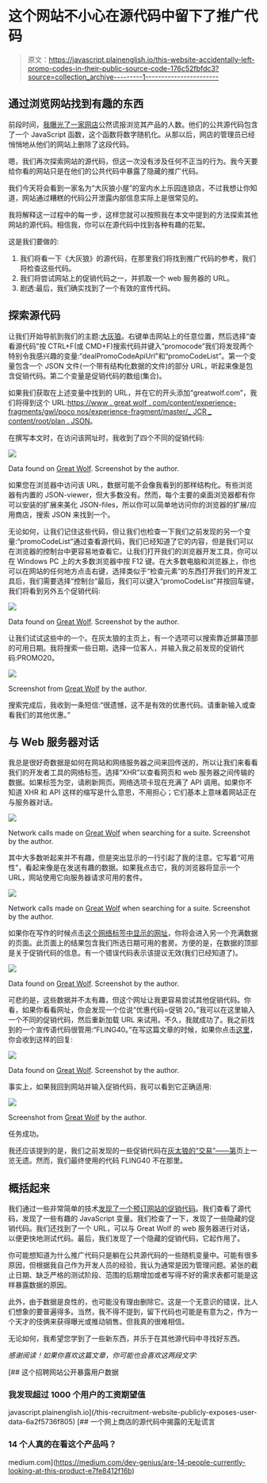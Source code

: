# 这个网站不小心在源代码中留下了推广代码

> 原文：<https://javascript.plainenglish.io/this-website-accidentally-left-promo-codes-in-their-public-source-code-176c52fbfdc3?source=collection_archive---------1----------------------->

## 通过浏览网站找到有趣的东西

前段时间，[我曝光了一家网店](https://medium.com/dev-genius/are-14-people-currently-looking-at-this-product-e7fe8412f16b)公然谎报浏览其产品的人数。他们的公共源代码包含了一个 JavaScript 函数，这个函数将数字随机化。从那以后，网店的管理员已经悄悄地从他们的网站上删除了这段代码。

嗯，我们再次探索网站的源代码，但这一次没有涉及任何不正当的行为。我今天要给你看的网站只是在他们的公共代码中暴露了隐藏的推广代码。

我们今天将会看到一家名为“大灰狼小屋”的室内水上乐园连锁店，不过我想让你知道，网站通过糟糕的代码公开泄露内部信息实际上是很常见的。

我将解释这一过程中的每一步，这样您就可以按照我在本文中提到的方法探索其他网站的源代码。相信我，你可以在源代码中找到各种有趣的花絮。

这是我们要做的:

1.  我们将看一下《大灰狼》的源代码，在那里我们将找到推广代码的参考，我们将检查这些代码。
2.  我们将尝试网站上的促销代码之一，并抓取一个 web 服务器的 URL。
3.  剧透:最后，我们确实找到了一个有效的宣传代码。

## **探索源代码**

让我们开始导航到我们的主题:[大灰狼](https://www.greatwolf.com/poconos)。右键单击网站上的任意位置，然后选择“查看源代码”按 CTRL+F(或 CMD+F)搜索代码并键入“promocode”我们将发现两个特别令我感兴趣的变量:“dealPromoCodeApiUrl”和“promoCodeList”。第一个变量包含一个 JSON 文件(一个带有结构化数据的文件)的部分 URL，听起来像是包含促销代码。第二个变量是促销代码的数组(集合)。

如果我们获取在上述变量中找到的 URL，并在它的开头添加“greatwolf.com”，我们将得到这个 URL:[https://www . great wolf . com/content/experience-fragments/gwl/poco nos/experience-fragment/master/_ JCR _ content/root/plan . JSON](https://www.greatwolf.com/content/experience-fragments/gwl/poconos/experience-fragment/master/_jcr_content/root/plan.json)。

在撰写本文时，在访问该网址时，我收到了四个不同的促销代码:

![](img/625a2602fd9638764a10d40820ec092c.png)

Data found on [Great Wolf](https://www.greatwolf.com/content/experience-fragments/gwl/poconos/experience-fragment/master/_jcr_content/root/plan.json). Screenshot by the author.

如果您在浏览器中访问该 URL，数据可能不会像我看到的那样结构化。有些浏览器有内置的 JSON-viewer，但大多数没有。然而，每个主要的桌面浏览器都有你可以安装的扩展来美化 JSON-files，所以你可以简单地访问你的浏览器的扩展/应用商店，搜索 JSON 来找到一个。

无论如何，让我们记住这些代码，但让我们也检查一下我们之前发现的另一个变量:“promoCodeList”通过查看源代码，我们已经知道了它的内容，但是我们可以在浏览器的控制台中更容易地查看它。让我们打开我们的浏览器开发工具，你可以在 Windows PC 上的大多数浏览器中按 F12 键。在大多数电脑和浏览器上，你也可以在网站的任何地方点击右键，选择类似于“检查元素”的东西打开我们的开发工具后，我们需要选择“控制台”最后，我们可以键入“promoCodeList”并按回车键，我们将看到另外五个促销代码:

![](img/9ee4575f20bcd9f73c40997a3bdc0782.png)

Data found on [Great Wolf](https://www.greatwolf.com/poconos). Screenshot by the author.

让我们试试这些中的一个。在灰太狼的主页上，有一个选项可以搜索靠近屏幕顶部的可用日期。我将搜索一些日期，选择一位客人，并输入我之前发现的促销代码:PROMO20。

![](img/251628896f4044adc31052ee4fea49d9.png)

Screenshot from [Great Wolf](https://www.greatwolf.com/poconos) by the author.

搜索完成后，我收到一条短信:“很遗憾，这不是有效的优惠代码。请重新输入或查看我们的其他优惠。”

## 与 Web 服务器对话

我总是很好奇数据是如何在网站和网络服务器之间来回传送的，所以让我们来看看我们的开发者工具的网络标签。选择“XHR”以查看网页和 web 服务器之间传输的数据。如果标签为空，请刷新网页。网络选项卡现在充满了 API 调用。如果你不知道 XHR 和 API 这样的缩写是什么意思，不用担心；它们基本上意味着网站正在与服务器对话。

![](img/c25736385a14aff6acaa8048834b66b9.png)

Network calls made on [Great Wolf](https://www.greatwolf.com/poconos) when searching for a suite. Screenshot by the author.

其中大多数听起来并不有趣，但是突出显示的一行引起了我的注意。它写着“可用性”，看起来像是在发送有趣的数据。如果我点击它，我的浏览器将显示一个 URL，网站使用它向服务器请求可用的套件。

![](img/4f558e52c769a5d2b2129c930ece06ff.png)

Network calls made on [Great Wolf](https://www.greatwolf.com/poconos) when searching for a suite. Screenshot by the author.

如果你在写作的时候点击[这个网络标签中显示的网址](https://gwrapiprod-azure.greatwolf.com/availability/api/v2.2/Availability?arrival=2021-04-05%2000:00:00&departure=2021-04-07%2000:00:00&location=POCOPA&numberOfAdults=1&offerCode=PROMO20&kidsAges=&uuid=44f4af34-63d2-4d20-80f9-396b7457f107&intUserId=3de681e2ba74f3a8)，你将会进入另一个充满数据的页面。此页面上的结果包含我们所选日期可用的套房。方便的是，在数据的顶部是关于促销代码的信息。有一个错误代码表示该提议无效(我们已经知道了)。

![](img/96912dfd7d98577c53b811250b3a4d4a.png)

Data found on [Great Wolf](https://gwrapiprod-azure.greatwolf.com/availability/api/v2.2/Availability?arrival=2021-04-05%2000:00:00&departure=2021-04-07%2000:00:00&location=POCOPA&numberOfAdults=1&offerCode=PROMO20&kidsAges=&uuid=44f4af34-63d2-4d20-80f9-396b7457f107&intUserId=3de681e2ba74f3a8). Screenshot by the author.

可悲的是，这些数据并不太有趣，但这个网址让我更容易尝试其他促销代码。你看，如果你看看网址，你会发现一个位说“优惠代码=促销 20。”我可以在这里输入一个不同的促销代码，然后重新加载 URL 来试用。不久，我就成功了。我之前找到的一个宣传语代码很管用:“FLING40。”在写这篇文章的时候，如果你点击[这里](https://gwrapiprod-azure.greatwolf.com/availability/api/v2.2/Availability?arrival=2021-05-04%2000:00:00&departure=2021-05-07%2000:00:00&location=POCOPA&numberOfAdults=1&offerCode=FLING40&kidsAges=&uuid=c3f4115b-4914-420d-bfaf-e897770800bf&intUserId=9e590e65c9d83d5d)，你会收到这样的回复:

![](img/973b319c752b9ad4aa4a8959f96dbb2c.png)

Data found on [Great Wolf](https://gwrapiprod-azure.greatwolf.com/availability/api/v2.2/Availability?arrival=2021-05-04%2000:00:00&departure=2021-05-07%2000:00:00&location=POCOPA&numberOfAdults=1&offerCode=FLING40&kidsAges=&uuid=c3f4115b-4914-420d-bfaf-e897770800bf&intUserId=9e590e65c9d83d5d). Screenshot by the author.

事实上，如果我回到网站并输入促销代码，我可以看到它正确适用:

![](img/39ec1e887d4678e88e2aaacef0dd93f2.png)

Screenshot from [Great Wolf](https://www.greatwolf.com/poconos) by the author.

任务成功。

我还应该提到的是，我们之前发现的一些促销代码在[灰太狼的“交易”——第](https://www.greatwolf.com/poconos/deals)页上一览无遗。然而，我们最终使用的代码 FLING40 不在那里。

## 概括起来

我们通过一些非常简单的技术[发现了一个预订网站的促销代码](https://www.dontpayfull.com)。我们查看了源代码，发现了一些有趣的 JavaScript 变量。我们检查了一下，发现了一些隐藏的促销代码。我们还找到了一个 URL，可以与 Great Wolf 的 web 服务器进行对话，以便更快地测试代码。最后，我们发现了一个隐藏的促销代码，它起作用了。

你可能想知道为什么推广代码只是躺在公共源代码的一些随机变量中。可能有很多原因，但根据我自己作为开发人员的经验，我认为通常是因为管理问题。紧张的截止日期、缺乏严格的测试阶段、范围的后期增加或者写得不好的需求表都可能是这样暴露数据的原因。

此外，由于数据是良性的，也可能没有理由删除它。这是一个无意识的错误，比人们想象的要普遍得多。当然，我不得不提到，留下代码也可能是有意为之，作为一个天才的伎俩来获得曝光或推动销售。但我真的很难相信。

无论如何，我希望您学到了一些新东西，并乐于在其他源代码中寻找好东西。

*感谢阅读！如果你喜欢这篇文章，你可能也会喜欢这两段文字:*

[](/this-recruitment-website-publicly-exposes-user-data-6a2f5736f805) [## 这个招聘网站公开暴露用户数据

### 我发现超过 1000 个用户的工资期望值

javascript.plainenglish.io](/this-recruitment-website-publicly-exposes-user-data-6a2f5736f805) [](https://medium.com/dev-genius/are-14-people-currently-looking-at-this-product-e7fe8412f16b) [## 一个网上商店的源代码中揭露的无耻谎言

### 14 个人真的在看这个产品吗？

medium.com](https://medium.com/dev-genius/are-14-people-currently-looking-at-this-product-e7fe8412f16b)